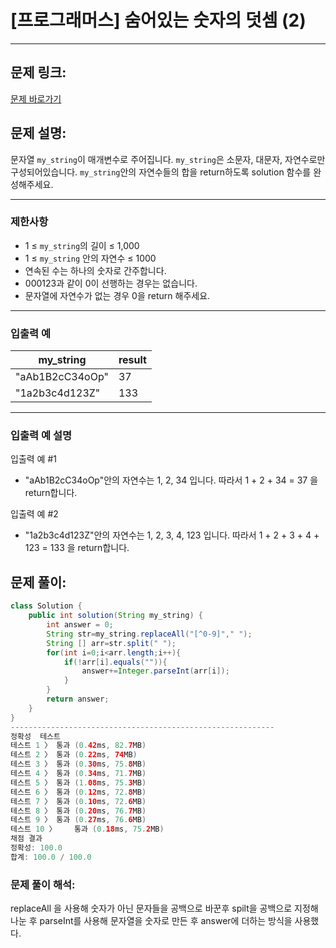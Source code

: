 # [프로그래머스] 숨어있는 숫자의 덧셈 (2)

---

## 문제 링크:

[문제 바로가기](https://school.programmers.co.kr/learn/courses/30/lessons/120864)

## 문제 설명:

문자열 `my_string`이 매개변수로 주어집니다. `my_string`은 소문자, 대문자, 자연수로만 구성되어있습니다. `my_string`안의 자연수들의 합을 return하도록 solution 함수를 완성해주세요.

---

### 제한사항

- 1 ≤ `my_string`의 길이 ≤ 1,000
- 1 ≤ `my_string` 안의 자연수 ≤ 1000
- 연속된 수는 하나의 숫자로 간주합니다.
- 000123과 같이 0이 선행하는 경우는 없습니다.
- 문자열에 자연수가 없는 경우 0을 return 해주세요.

---

### 입출력 예

| my_string | result |
| --- | --- |
| "aAb1B2cC34oOp" | 37 |
| "1a2b3c4d123Z" | 133 |

---

### 입출력 예 설명

입출력 예 #1

- "aAb1B2cC34oOp"안의 자연수는 1, 2, 34 입니다. 따라서 1 + 2 + 34 = 37 을 return합니다.

입출력 예 #2

- "1a2b3c4d123Z"안의 자연수는 1, 2, 3, 4, 123 입니다. 따라서 1 + 2 + 3 + 4 + 123 = 133 을 return합니다.

## 문제 풀이:

```java
class Solution {
    public int solution(String my_string) {
        int answer = 0;
        String str=my_string.replaceAll("[^0-9]"," ");
        String [] arr=str.split(" ");
        for(int i=0;i<arr.length;i++){
            if(!arr[i].equals("")){
                answer+=Integer.parseInt(arr[i]);
            }
        }
        return answer;
    }
}
-----------------------------------------------------------
정확성  테스트
테스트 1 〉	통과 (0.42ms, 82.7MB)
테스트 2 〉	통과 (0.22ms, 74MB)
테스트 3 〉	통과 (0.30ms, 75.8MB)
테스트 4 〉	통과 (0.34ms, 71.7MB)
테스트 5 〉	통과 (1.08ms, 75.3MB)
테스트 6 〉	통과 (0.12ms, 72.8MB)
테스트 7 〉	통과 (0.10ms, 72.6MB)
테스트 8 〉	통과 (0.20ms, 76.7MB)
테스트 9 〉	통과 (0.27ms, 76.6MB)
테스트 10 〉	통과 (0.18ms, 75.2MB)
채점 결과
정확성: 100.0
합계: 100.0 / 100.0
```

### **문제 풀이 해석:**

replaceAll 을 사용해 숫자가 아닌 문자들을 공백으로 바꾼후 spilt을 공백으로 지정해 나눈 후 parseInt를 사용해 문자열을 숫자로 만든 후 answer에 더하는 방식을 사용했다.